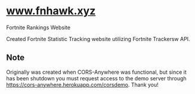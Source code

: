 # www.fnhawk.xyz
Fortnite Rankings Website

Created Fortnite Statistic Tracking website utilizing Fortnite Trackersw API.


## Note
Originally was created when CORS-Anywhere was functional, but since it has been shutdown you must request access to the demo server through
https://cors-anywhere.herokuapp.com/corsdemo. Thank you!
